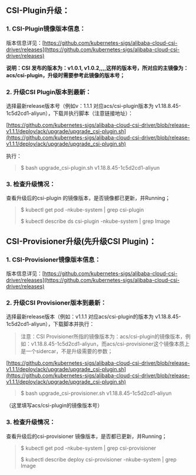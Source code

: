 
## CSI-Plugin升级：

### 1. CSI-Plugin镜像版本信息：

版本信息详见：[https://github.com/kubernetes-sigs/alibaba-cloud-csi-driver/releases](https://github.com/kubernetes-sigs/alibaba-cloud-csi-driver/releases)

**说明：CSI 发布的版本为：v1.0.1, v1.0.2,,,,这样的版本号，所对应的主镜像为：acs/csi-plugin，升级时需要参考此镜像的版本号；**

### 2. 升级CSI Plugin版本到最新：

选择最新release版本号（例如v：1.1.1 对应acs/csi-plugin版本为 v1.18.8.45-1c5d2cd1-aliyun），下载并执行脚本（注意链接地址）：

[https://github.com/kubernetes-sigs/alibaba-cloud-csi-driver/blob/release-v1.1.1/deploy/ack/upgrade/upgrade_csi-plugin.sh](https://github.com/kubernetes-sigs/alibaba-cloud-csi-driver/blob/release-v1.1.1/deploy/ack/upgrade/upgrade_csi-plugin.sh)

执行：
>$ bash upgrade_csi-plugin.sh v1.18.8.45-1c5d2cd1-aliyun

### 3. 检查升级情况：

查看升级后的csi-plugin 的镜像版本，是否镜像都已更新，并Running；
> $ kubectl get pod -nkube-system | grep csi-plugin
>
> $ kubectl describe ds csi-plugin -nkube-system | grep Image


## CSI-Provisioner升级(先升级CSI Plugin)：

### 1. CSI-Provisioner镜像版本信息：
版本信息详见：[https://github.com/kubernetes-sigs/alibaba-cloud-csi-driver/releases](https://github.com/kubernetes-sigs/alibaba-cloud-csi-driver/releases)

### 2. 升级CSI Provisioner版本到最新：
选择最新release版本（例如：v1.1.1 对应acs/csi-plugin的版本为 v1.18.8.45-1c5d2cd1-aliyun），下载脚本并执行：

> 注意：CSI Provisioner所指的镜像版本为：acs/csi-plugin的镜像版本，例如：v1.18.8.45-1c5d2cd1-aliyun，而acs/csi-provisioner这个镜像本质上是一个sidercar，不是升级需要的参数；

[https://github.com/kubernetes-sigs/alibaba-cloud-csi-driver/blob/release-v1.1.1/deploy/ack/upgrade/upgrade_csi-plugin.sh](https://github.com/kubernetes-sigs/alibaba-cloud-csi-driver/blob/release-v1.1.1/deploy/ack/upgrade/upgrade_csi-plugin.sh)

> $ bash upgrade_csi-provisioner.sh v1.18.8.45-1c5d2cd1-aliyun

（这里填写acs/csi-plugin的镜像版本号）

### 3. 检查升级情况：
查看升级后的csi-provisioner 镜像版本，是否都已更新，并Running；

> $ kubectl get pod -nkube-system | grep csi-provisioner
>
> $ kubectl describe deploy csi-provisioner -nkube-system | grep Image

